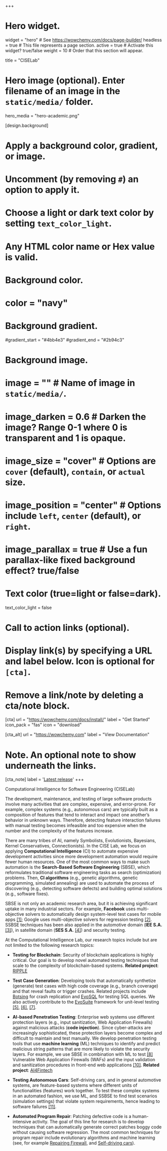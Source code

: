 +++
# Hero widget.
widget = "hero"  # See https://wowchemy.com/docs/page-builder/
headless = true  # This file represents a page section.
active = true  # Activate this widget? true/false
weight = 10  # Order that this section will appear.

title = "CISELab"

# Hero image (optional). Enter filename of an image in the `static/media/` folder.
hero_media = "hero-academic.png"

[design.background]
  # Apply a background color, gradient, or image.
  #   Uncomment (by removing `#`) an option to apply it.
  #   Choose a light or dark text color by setting `text_color_light`.
  #   Any HTML color name or Hex value is valid.

  # Background color.
  # color = "navy"
  
  # Background gradient.
  #gradient_start = "#4bb4e3"
  #gradient_end = "#2b94c3"
  
  # Background image.
  # image = ""  # Name of image in `static/media/`.
  # image_darken = 0.6  # Darken the image? Range 0-1 where 0 is transparent and 1 is opaque.
  # image_size = "cover"  #  Options are `cover` (default), `contain`, or `actual` size.
  # image_position = "center"  # Options include `left`, `center` (default), or `right`.
  # image_parallax = true  # Use a fun parallax-like fixed background effect? true/false
  
  # Text color (true=light or false=dark).
  text_color_light = false

# Call to action links (optional).
#   Display link(s) by specifying a URL and label below. Icon is optional for `[cta]`.
#   Remove a link/note by deleting a cta/note block.
[cta]
  url = "https://wowchemy.com/docs/install/"
  label = "Get Started"
  icon_pack = "fas"
  icon = "download"
  
[cta_alt]
  url = "https://wowchemy.com"
  label = "View Documentation"

# Note. An optional note to show underneath the links.
[cta_note]
  label = '<a class="js-github-release" href="https://wowchemy.com/updates" data-repo="wowchemy/wowchemy-hugo-modules">Latest release<!-- V --></a>'
+++

Computational Intelligence for Software Engineering (CISELab)

The development, maintenance, and testing of large software products involve many activities that are complex, expensive, and error-prone. For example, complex systems (e.g., autonomous cars) are typically built as a composition of features that tend to interact and impact one another’s behavior in unknown ways. Therefore, detecting feature interaction failures with manual testing becomes infeasible and too expensive when the number and the complexity of the features increase.

There are many tribes of AI, namely Symbolists, Evolutionists, Bayesians, Kernel Conservatives, Connectionists). In the CISE Lab, we focus on applying **Computational Intelligence** (CI) to automate expensive development activities since more development automation would require fewer human resources.  One of the most common ways to make such automation is the **Search-Based Software Engineering** (SBSE), which reformulates traditional software engineering tasks as search (optimization) problems. Then, **CI algorithms** (e.g., genetic algorithms, genetic programming, simulated annealing) are used to automate the process of discovering (e.g., detecting software defects) and building optimal solutions (e.g., software fixes).

SBSE is not only an academic research area, but it is achieving significant uptake in many industrial sectors. For example, **Facebook** uses multi-objective solvers to automatically design system-level test cases for mobile apps [[1]](https://link.springer.com/chapter/10.1007/978-3-319-99241-9_1);  Google uses multi-objective solvers for regression testing [[2]](http://sebase.cs.ucl.ac.uk/fileadmin/crest/sebasepaper/YooNH11_01.pdf). SSBSE techniques has been also applied in the automotive domain (**IEE S.A.** [[3]](https://pure.tudelft.nl/portal/files/45811366/paperASE18N2016pdf.pdf)), in satellite domain (**SES S.A.** [[4]](https://pure.tudelft.nl/admin/files/47344874/main.pdf)) and security testing.

At the Computational Intelligence Lab,  our research topics include but are not limited to the following research topics:

* **Testing for Blockchain**: Security of blockchain applications is highly critical. Our goal is to develop novel automated testing techniques that scale to the complexity of blockchain-based systems. 
**Related project**: [RIPPLE](https://ubri.ripple.com) 

* **Test Case Generation**: 
Developing tools that automatically synthetize (generate) test cases with high code coverage (e.g., branch coverage) and that reveal faults or trigger crashes. Related projects include [Botsing](https://github.com/STAMP-project/botsing) for crash replication and [EvoSQL](https://github.com/SERG-Delft/evosql) for testing SQL queries. We also actively contribute to the [EvoSuite](https://github.com/EvoSuite/evosuite) framework for unit-level testing [[5]](https://apanichella.github.io/publication/ieee-tse2018b/), [[6]](https://apanichella.github.io/publication/ssbse2018b/), [[7]](https://apanichella.github.io/publication/infsof2018b/).

* **AI-based Penetration Testing**: 
Enterprise web systems use different protection layers (e.g., input sanitization, Web Application Firewalls) against malicious attacks (**code injection**). Since cyber-attacks are increasingly sophisticated, these protection layers become complex and difficult to maintain and test manually. We develop penetration testing tools that use **machine learning** (ML) techniques to identify and predict malicious string patterns that are more likely to violate the security layers. For example, we use SBSE in combination with ML to test [[8]](http://orbilu.uni.lu/handle/10993/34224) Vulnerable Web Application Firewalls (WAFs) and the input validation and sanitization procedures in front-end web applications [[10]](https://apanichella.github.io/publication/ieee-tse2018a/). 
**Related project**: [AI4Fintech](https://icai.ai/ai-for-fintech-lab/) 

* **Testing Autonomous Cars**: 
Self-driving cars, and in general automotive systems, are feature-based systems where different units of functionalities (features) work together. To test these complex systems in an automated fashion, we use ML, and SSBSE to find test scenarios (simulation settings) that violate system requirements, hence leading to software failures [[11]](https://apanichella.github.io/publication/ase2018/).

* **Automated Program Repair**: 
Patching defective code is a human-intensive activity. The goal of this line for research is to develop techniques that can automatically generate correct patches boggy code without causing software regression. The most common techniques for program repair include evolutionary algorithms and machine learning (see, for example [Repairing Firewall](https://ieeexplore.ieee.org/document/8109099/), and [Self-driving cars](https://orbilu.uni.lu/bitstream/10993/43281/1/paper-CR.pdf)).
